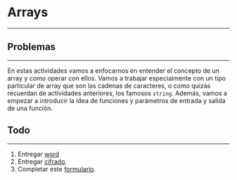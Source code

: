 # Arrays
---

## Problemas
---
En estas actividades vamos a enfocarnos en entender el concepto de un array y como operar con ellos. Vamos a trabajar especialmente con un tipo particular de array que son las cadenas de caracteres, o como quizás recuerdan de actividades anteriores, los famosos `string`. Además, vamos a empezar a introducir la idea de funciones y parámetros de entrada y salida de una función.

## Todo
---
1. Entregar [word](word/)
2. Entregar [cifrado](cifrado/).
3. Completar este [formulario](https://docs.google.com/forms/d/e/1FAIpQLSfBpPmQ2je4IbxS2wTUqQCGBdjnZdRLQvi2qxRVInt-7hN8xg/viewform).